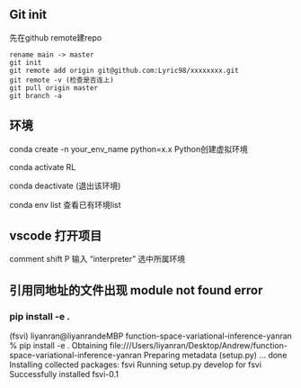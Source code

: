 ## Git init
先在github remote建repo
```
rename main -> master
git init
git remote add origin git@github.com:Lyric98/xxxxxxxx.git
git remote -v (检查是否连上)
git pull origin master
git branch -a
```

## 环境
conda create -n your_env_name python=x.x Python创建虚拟环境

conda activate RL

conda deactivate (退出该环境)

conda env list 查看已有环境list

## vscode 打开项目
comment shift P 输入 “interpreter” 选中所属环境

## 引用同地址的文件出现 module not found error
### pip install -e .
(fsvi) liyanran@liyanrandeMBP function-space-variational-inference-yanran % pip install -e .
Obtaining file:///Users/liyanran/Desktop/Andrew/function-space-variational-inference-yanran
  Preparing metadata (setup.py) ... done
Installing collected packages: fsvi
  Running setup.py develop for fsvi
Successfully installed fsvi-0.1